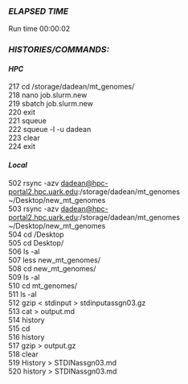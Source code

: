 ### *ELAPSED TIME*
Run time 00:00:02




### *HISTORIES/COMMANDS:*

#### *HPC*  
217  cd /storage/dadean/mt_genomes/   
218  nano job.slurm.new   
219  sbatch job.slurm.new   
220  exit  
221  squeue  
222  squeue -l -u dadean  
223  clear  
224  exit  


#### *Local*   
502 rsync -azv dadean@hpc-portal2.hpc.uark.edu:/storage/dadean/mt_genomes ~/Desktop/new_mt_genomes   
503 rsync -azv dadean@hpc-portal2.hpc.uark.edu:/storage/dadean/mt_genomes ~/Desktop/new_mt_genomes  
504  cd /Desktop  
505  cd Desktop/  
506  ls -al  
507  less new_mt_genomes/  
508  cd new_mt_genomes/  
509  ls -al  
510  cd mt_genomes/  
511  ls -al  
512  gzip < stdinput > stdinputassgn03.gz  
513  cat > output.md   
514  history  
515  cd   
516  history  
517  gzip > output.gz   
518  clear  
519  History > STDINassgn03.md  
520  history > STDINassgn03.md  
